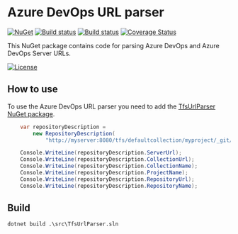# Azure DevOps URL parser
[![NuGet](https://img.shields.io/nuget/v/TfsUrlParser.svg)](https://www.nuget.org/packages/TfsUrlParser)
[![Build status](https://github.com/bbtsoftware/TfsUrlParser/actions/workflows/dotnet.yml/badge.svg?branch=develop)](https://github.com/bbtsoftware/TfsUrlParser/actions/workflows/dotnet.yml)
[![Build status](https://github.com/bbtsoftware/TfsUrlParser/actions/workflows/release.yml/badge.svg?branch=master)](https://github.com/bbtsoftware/TfsUrlParser/actions/workflows/release.yml)
[![Coverage Status](https://codecov.io/gh/bbtsoftware/TfsUrlParser/branch/develop/graph/badge.svg?token=0VLbB8a8EF)](https://codecov.io/gh/bbtsoftware/TfsUrlParser)

This NuGet package contains code for parsing Azure DevOps and Azure DevOps Server URLs.

[![License](http://img.shields.io/:license-mit-blue.svg)](https://github.com/bbtsoftware/TfsUrlParser/blob/master/LICENSE)

## How to use

To use the Azure DevOps URL parser you need to add the [TfsUrlParser NuGet package](https://www.nuget.org/packages/TfsUrlParser/).

```csharp
    var repositoryDescription =
        new RepositoryDescription(
            "http://myserver:8080/tfs/defaultcollection/myproject/_git/myrepository");

    Console.WriteLine(repositoryDescription.ServerUrl);
    Console.WriteLine(repositoryDescription.CollectionUrl);
    Console.WriteLine(repositoryDescription.CollectionName);
    Console.WriteLine(repositoryDescription.ProjectName);
    Console.WriteLine(repositoryDescription.RepositoryUrl);
    Console.WriteLine(repositoryDescription.RepositoryName);
```

## Build

`dotnet build .\src\TfsUrlParser.sln`
